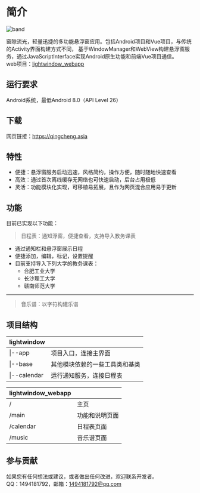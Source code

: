 # 简介  

![band](https://gitee.com/beicause/lightwindow/raw/master/band.png)

窗隙流光，轻量迅捷的多功能悬浮窗应用。包括Android项目和Vue项目，与传统的Activity界面构建方式不同，
基于WindowManager和WebView构建悬浮窗服务，通过JavaScriptInterface实现Android原生功能和前端Vue项目通信。  
web项目：[lightwindow_webapp](https://github.com/beicause/lightwindow_webapp)

## 运行要求

Android系统，最低Android 8.0（API Level 26）

## 下载

网页链接：<https://qingcheng.asia>

## 特性

- 便捷：悬浮窗服务启动迅速，风格简约，操作方便，随时随地快速查看
- 高效：通过首次离线缓存无网络也可快速启动，后台占用极低
- 灵活：功能模块化实现，可移植易拓展，且作为网页混合应用易于更新

## 功能

目前已实现以下功能：
> 日程表：通知浮窗，便捷查看，支持导入教务课表  

- 通过通知栏和悬浮窗展示日程
- 便捷添加，编辑，标记，设置提醒
- 目前支持导入下列大学的教务课表：
  - 合肥工业大学
  - 长沙理工大学
  - 赣南师范大学

---
>音乐谱：以字符构建乐谱  

## 项目结构

| lightwindow||
| ----  | ----  |
|\|--app  | 项目入口，连接主界面 |
|\|--base  | 其他模块依赖的一些工具类和基类 |
|\|--calendar| 运行通知服务，连接日程表 |

| lightwindow_webapp||
| ----  | ----  |
|/  | 主页 |
|/main | 功能和说明页面 |
|/calendar|日程表页面|
|/music| 音乐谱页面|

## 参与贡献

如果您有任何想法或建议，或者做出任何改进，欢迎联系开发者。  
QQ：1494181792，邮箱：1494181792@qq.com  
